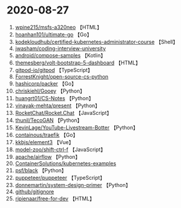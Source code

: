 # 2020-08-27

1. [wpine215/msfs-a320neo](https://github.com/wpine215/msfs-a320neo) 【HTML】
2. [hoanhan101/ultimate-go](https://github.com/hoanhan101/ultimate-go) 【Go】
3. [kodekloudhub/certified-kubernetes-administrator-course](https://github.com/kodekloudhub/certified-kubernetes-administrator-course) 【Shell】
4. [jwasham/coding-interview-university](https://github.com/jwasham/coding-interview-university) 
5. [android/compose-samples](https://github.com/android/compose-samples) 【Kotlin】
6. [themesberg/volt-bootstrap-5-dashboard](https://github.com/themesberg/volt-bootstrap-5-dashboard) 【HTML】
7. [gitpod-io/gitpod](https://github.com/gitpod-io/gitpod) 【TypeScript】
8. [ForrestKnight/open-source-cs-python](https://github.com/ForrestKnight/open-source-cs-python) 
9. [hashicorp/packer](https://github.com/hashicorp/packer) 【Go】
10. [chriskiehl/Gooey](https://github.com/chriskiehl/Gooey) 【Python】
11. [huangrt01/CS-Notes](https://github.com/huangrt01/CS-Notes) 【Python】
12. [vinayak-mehta/present](https://github.com/vinayak-mehta/present) 【Python】
13. [RocketChat/Rocket.Chat](https://github.com/RocketChat/Rocket.Chat) 【JavaScript】
14. [thunil/TecoGAN](https://github.com/thunil/TecoGAN) 【Python】
15. [KevinLage/YouTube-Livestream-Botter](https://github.com/KevinLage/YouTube-Livestream-Botter) 【Python】
16. [containous/traefik](https://github.com/containous/traefik) 【Go】
17. [kkbjs/element3](https://github.com/kkbjs/element3) 【Vue】
18. [model-zoo/shift-ctrl-f](https://github.com/model-zoo/shift-ctrl-f) 【JavaScript】
19. [apache/airflow](https://github.com/apache/airflow) 【Python】
20. [ContainerSolutions/kubernetes-examples](https://github.com/ContainerSolutions/kubernetes-examples) 
21. [psf/black](https://github.com/psf/black) 【Python】
22. [puppeteer/puppeteer](https://github.com/puppeteer/puppeteer) 【TypeScript】
23. [donnemartin/system-design-primer](https://github.com/donnemartin/system-design-primer) 【Python】
24. [github/gitignore](https://github.com/github/gitignore) 
25. [ripienaar/free-for-dev](https://github.com/ripienaar/free-for-dev) 【HTML】
